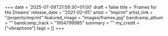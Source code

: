 +++
date = '2025-07-09T21:59:30+01:00'
draft = false
title = 'Frames for His Dreams'
release_date = "2021-02-05"
artist = "Imprint"
artist_link = "/projects/imprint"
featured_image = "images/frames.jpg"
bandcamp_album = ""
bandcamp_track = "1954799985"
summary = ""
my_credit = ["vibraphone"]
tags = []
+++

